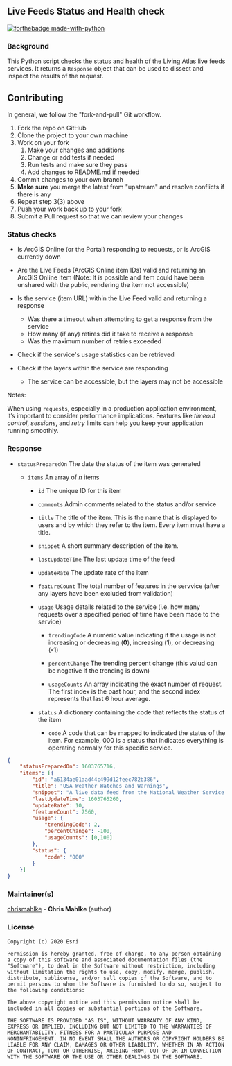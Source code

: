 ## Live Feeds Status and Health check

[![forthebadge made-with-python](http://ForTheBadge.com/images/badges/made-with-python.svg)](https://www.python.org/)

### Background

This Python script checks the status and health of the Living Atlas live feeds services.  It returns a `Response` object that can be used to dissect and inspect the results of the request.

## Contributing

In general, we follow the "fork-and-pull" Git workflow.

1. Fork the repo on GitHub
2. Clone the project to your own machine
3. Work on your fork
    1. Make your changes and additions
    2. Change or add tests if needed
    3. Run tests and make sure they pass
    4. Add changes to README.md if needed
4. Commit changes to your own branch
5. **Make sure** you merge the latest from "upstream" and resolve conflicts if there is any
6. Repeat step 3(3) above
7. Push your work back up to your fork
8. Submit a Pull request so that we can review your changes


### Status checks

- Is ArcGIS Online (or the Portal) responding to requests, or is ArcGIS currently down

- Are the Live Feeds (ArcGIS Online item IDs) valid and returning an ArcGIS Online Item
  (Note: It is possible and item could have been unshared with the public, rendering the item not accessible)

- Is the service (item URL) within the Live Feed valid and returning a response

  - Was there a timeout when attempting to get a response from the service
  - How many (if any) retires did it take to receive a response
  - Was the maximum number of retries exceeded

- Check if the service's usage statistics can be retrieved

- Check if the layers within the service are responding

  - The service can be accessible, but the layers may not be accessible


Notes:

When using `requests`, especially in a production application environment, it’s important to consider performance implications. Features like *timeout control*, *sessions*, and *retry* limits can help you keep your application running smoothly.



### Response

- `statusPreparedOn` The date the status of the item was generated

	- `items` An array of *n* items
	
		- `id` The unique ID for this item
		
		- `comments` Admin comments related to the status and/or service
		
		- `title` The title of the item. This is the name that is displayed to users and by which they refer to the item. Every item must have a title.
		
		- `snippet` A short summary description of the item.
		
		- `lastUpdateTime` The last update time of the feed
		
		- `updateRate` The update rate of the item
		
		- `featureCount` The total number of features in the servvice (after any layers have been excluded from validation)
		
		- `usage` Usage details related to the service (i.e. how many requests over a specified period of time have been made to the service)
		
			- `trendingCode`  A numeric value indicating if the usage is not increasing or decreasing (**0**), increasing (**1**), or decreasing (**-1**)
			
			- `percentChange` The trending percent change (this valud can be negative if the trending is down)
			
			- `usageCounts` An array indicating the exact number of request.  The first index is the past hour, and the second index represents that last 6 hour average.
			
		- `status` A dictionary containing the code that reflects the status of the item
		
			- `code` A code that can be mapped to indicated the status of the item.  For example, 000 is a status that indicates everything is operating normally for this specific service.
			

```json
{
	"statusPreparedOn": 1603765716,
	"items": [{
		"id": "a6134ae01aad44c499d12feec782b386",
		"title": "USA Weather Watches and Warnings",
		"snippet": "A live data feed from the National Weather Service containing official weather warnings, watches, and advisory statements for the United States.",
		"lastUpdateTime": 1603765260,
		"updateRate": 10,
		"featureCount": 7560,
		"usage": {
			"trendingCode": 2,
			"percentChange": -100,
			"usageCounts": [0,100]
      	},
      	"status": {
	  		"code": "000"
		}
	}]
}
```

### Maintainer(s)

[chrismahlke](https://github.com/ChrisMahlke) - **Chris Mahlke** (author)


### License

```
Copyright (c) 2020 Esri

Permission is hereby granted, free of charge, to any person obtaining
a copy of this software and associated documentation files (the
"Software"), to deal in the Software without restriction, including
without limitation the rights to use, copy, modify, merge, publish,
distribute, sublicense, and/or sell copies of the Software, and to
permit persons to whom the Software is furnished to do so, subject to
the following conditions:

The above copyright notice and this permission notice shall be
included in all copies or substantial portions of the Software.

THE SOFTWARE IS PROVIDED "AS IS", WITHOUT WARRANTY OF ANY KIND,
EXPRESS OR IMPLIED, INCLUDING BUT NOT LIMITED TO THE WARRANTIES OF
MERCHANTABILITY, FITNESS FOR A PARTICULAR PURPOSE AND
NONINFRINGEMENT. IN NO EVENT SHALL THE AUTHORS OR COPYRIGHT HOLDERS BE
LIABLE FOR ANY CLAIM, DAMAGES OR OTHER LIABILITY, WHETHER IN AN ACTION
OF CONTRACT, TORT OR OTHERWISE, ARISING FROM, OUT OF OR IN CONNECTION
WITH THE SOFTWARE OR THE USE OR OTHER DEALINGS IN THE SOFTWARE.
```

[downloads-image]: http://img.shields.io/npm/dm/validator.svg

[npm-url]: https://npmjs.org/package/validator
[npm-image]: http://img.shields.io/npm/v/validator.svg

[travis-image]: http://img.shields.io/travis/chriso/validator.js.svg

[amd]: http://requirejs.org/docs/whyamd.html
[bower]: http://bower.io/

[mongoid]: http://docs.mongodb.org/manual/reference/object-id/
[ISIN]: https://en.wikipedia.org/wiki/International_Securities_Identification_Number
